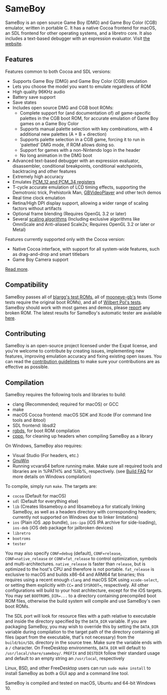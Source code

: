 # SameBoy

SameBoy is an open source Game Boy (DMG) and Game Boy Color (CGB) emulator, written in portable C. It has a native Cocoa frontend for macOS, an SDL frontend for other operating systems, and a libretro core. It also includes a text-based debugger with an expression evaluator. Visit [the website](https://sameboy.github.io/).

## Features
Features common to both Cocoa and SDL versions:
 * Supports Game Boy (DMG) and Game Boy Color (CGB) emulation
 * Lets you choose the model you want to emulate regardless of ROM
 * High quality 96KHz audio
 * Battery save support
 * Save states
 * Includes open source DMG and CGB boot ROMs:
   * Complete support for (and documentation of) *all* game-specific palettes in the CGB boot ROM, for accurate emulation of Game Boy games on a Game Boy Color
   * Supports manual palette selection with key combinations, with 4 additional new palettes (A + B + direction)
   * Supports palette selection in a CGB game, forcing it to run in 'paletted' DMG mode, if ROM allows doing so.
   * Support for games with a non-Nintendo logo in the header
   * No long animation in the DMG boot
 * Advanced text-based debugger with an expression evaluator, disassembler, conditional breakpoints, conditional watchpoints, backtracing and other features
 * Extremely high accuracy
 * Emulates [PCM_12 and PCM_34 registers](https://github.com/LIJI32/GBVisualizer)
 * T-cycle accurate emulation of LCD timing effects, supporting the Demotronic trick, Prehistorik Man, [GBVideoPlayer](https://github.com/LIJI32/GBVideoPlayer) and other tech demos
 * Real time clock emulation
 * Retina/High DPI display support, allowing a wider range of scaling factors without artifacts
 * Optional frame blending (Requires OpenGL 3.2 or later)
 * Several [scaling algorithms](https://sameboy.github.io/scaling/) (Including exclusive algorithms like OmniScale and Anti-aliased Scale2x; Requires OpenGL 3.2 or later or Metal)

Features currently supported only with the Cocoa version:
 * Native Cocoa interface, with support for all system-wide features, such as drag-and-drop and smart titlebars
 * Game Boy Camera support
 
[Read more](https://sameboy.github.io/features/).

## Compatibility
SameBoy passes all of [blargg's test ROMs](http://gbdev.gg8.se/wiki/articles/Test_ROMs#Blargg.27s_tests), all of [mooneye-gb's](https://github.com/Gekkio/mooneye-gb) tests (Some tests require the original boot ROMs), and all of [Wilbert Pol's tests](https://github.com/wilbertpol/mooneye-gb/tree/master/tests/acceptance). SameBoy should work with most games and demos, please [report](https://github.com/LIJI32/SameBoy/issues/new) any broken ROM. The latest results for SameBoy's automatic tester are available [here](https://sameboy.github.io/automation/).

## Contributing
SameBoy is an open-source project licensed under the Expat license, and you're welcome to contribute by creating issues, implementing new features, improving emulation accuracy and fixing existing open issues. You can read the [contribution guidelines](CONTRIBUTING.md) to make sure your contributions are as effective as possible.

## Compilation
SameBoy requires the following tools and libraries to build:
 * clang (Recommended; required for macOS) or GCC
 * make
 * macOS Cocoa frontend: macOS SDK and Xcode (For command line tools and ibtool)
 * SDL frontend: libsdl2
 * [rgbds](https://github.com/gbdev/rgbds/releases/), for boot ROM compilation
 * [cppp](https://github.com/BR903/cppp), for cleaning up headers when compiling SameBoy as a library

On Windows, SameBoy also requires:
 * Visual Studio (For headers, etc.)
 * [GnuWin](http://gnuwin32.sourceforge.net/)
 * Running vcvars64 before running make. Make sure all required tools and libraries are in %PATH% and %lib%, respectively. (see [Build FAQ](https://github.com/LIJI32/SameBoy/blob/master/build-faq.md) for more details on Windows compilation)

To compile, simply run `make`. The targets are:
 * `cocoa` (Default for macOS)
 * `sdl` (Default for everything else)
 * `lib` (Creates libsameboy.o and libsameboy.a for statically linking SameBoy, as well as a headers directory with corresponding headers; currently not supported on Windows due to linker limitations)
 * `ios` (Plain iOS .app bundle), `ios-ipa` (iOS IPA archive for side-loading), `ios-deb` (iOS deb package for jailbroken devices)
 * `libretro`
 * `bootroms`
 * `tester` 

You may also specify `CONF=debug` (default), `CONF=release`, `CONF=native_release` or `CONF=fat_release`  to control optimization, symbols and multi-architectures. `native_release` is faster than `release`, but is optimized to the host's CPU and therefore is not portable. `fat_release` is exclusive to macOS and builds x86-64 and ARM64 fat binaries; this requires using a recent enough `clang` and macOS SDK using `xcode-select`, or setting them explicitly with `CC=` and `SYSROOT=`, respectively. All other configurations will build to your host architecture, except for the iOS targets. You may set `BOOTROMS_DIR=...` to a directory containing precompiled boot ROM files, otherwise the build system will compile and use SameBoy's own boot ROMs.

The SDL port will look for resource files with a path relative to executable and inside the directory specified by the `DATA_DIR` variable. If you are packaging SameBoy, you may wish to override this by setting the `DATA_DIR` variable during compilation to the target path of the directory containing all files (apart from the executable, that's not necessary) from the `build/bin/SDL` directory in the source tree. Make sure the variable ends with a `/` character. On FreeDesktop environments, `DATA_DIR` will default to `/usr/local/share/sameboy/`. `PREFIX` and `DESTDIR` follow their standard usage and default to an empty string an `/usr/local`, respectively

Linux, BSD, and other FreeDesktop users can run `sudo make install` to install SameBoy as both a GUI app and a command line tool.

SameBoy is compiled and tested on macOS, Ubuntu and 64-bit Windows 10.
